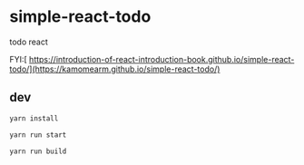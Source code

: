 # simple-react-todo

todo react

FYI:[ https://introduction-of-react-introduction-book.github.io/simple-react-todo/](https://kamomearm.github.io/simple-react-todo/)

## dev

```sh
yarn install

yarn run start

yarn run build
```
